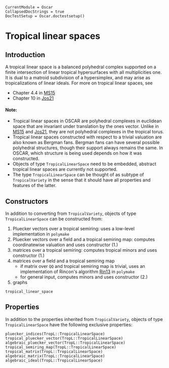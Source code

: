 ```@meta
CurrentModule = Oscar
CollapsedDocStrings = true
DocTestSetup = Oscar.doctestsetup()
```

# Tropical linear spaces

## Introduction
A tropical linear space is a balanced polyhedral complex supported on a finite intersection of linear tropical hypersurfaces with all multiplicities one.  It is dual to a matroid subdivision of a hypersimplex, and may arise as tropicalizations of linear ideals. For more on tropical linear spaces, see
- Chapter 4.4 in [MS15](@cite)
- Chapter 10 in [Jos21](@cite)

#### Note:
- Tropical linear spaces in OSCAR are polyhedral complexes in euclidean space that are invariant under translation by the ones vector.  Unlike in [MS15](@cite) and [Jos21](@cite), they are not polyhedral complexes in the tropical torus.
- Tropical linear spaces constructed with respect to a trivial valuation are also known as Bergman fans.  Bergman fans can have several possible polyhedral structures, though their support always remains the same.  In OSCAR, which structure is being used depends on how it was constructed.
- Objects of type `TropicalLinearSpace` need to be embedded, abstract tropical linear spaces are currently not supported.
- The type `TropicalLinearSpace` can be thought of as subtype of `TropicalVariety` in the sense that it should have all properties and features of the latter.


## Constructors
In addition to converting from `TropicalVariety`, objects of type `TropicalLinearSpace` can be constructed from:
1. Pluecker vectors over a tropical semiring: uses a low-level implementation in `polymake`
2. Pluecker vectors over a field and a tropical semiring map: computes coordinatewise valuation and uses constructor (1.)
3. matrices over a tropical semiring: computes tropical minors and uses constructor (1.)
4. matrices over a field and a tropical semiring map
    - if matrix over `QQ` and tropical semiring map is trivial, uses an implementation of Rincon's algorithm [Rin13](@cite) in `polymake`
    - for general input, computes minors and uses constructor (2.)
5. graphs
```@docs
tropical_linear_space
```

## Properties
In addition to the properties inherited from `TropicalVariety`, objects of type `TropicalLinearSpace` have the following exclusive properties:
```@docs
pluecker_indices(TropL::TropicalLinearSpace)
tropical_pluecker_vector(TropL::TropicalLinearSpace)
algebraic_pluecker_vector(TropL::TropicalLinearSpace)
tropical_semiring_map(TropL::TropicalLinearSpace)
tropical_matrix(TropL::TropicalLinearSpace)
algebraic_matrix(TropL::TropicalLinearSpace)
algebraic_ideal(TropL::TropicalLinearSpace)
```
